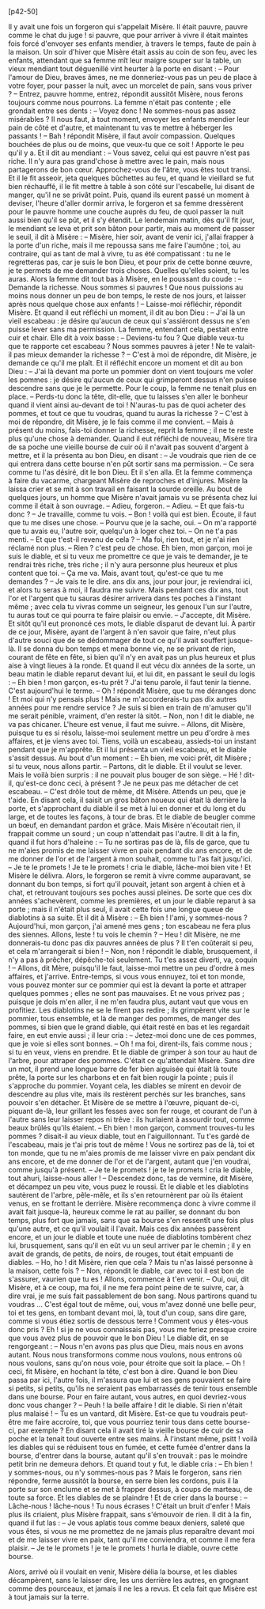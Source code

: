 [p42-50]

Il y avait une fois un forgeron qui s'appelait Misère. Il était pauvre, pauvre comme le chat du 
juge ! si pauvre, que pour arriver à vivre il était maintes fois forcé d'envoyer ses enfants mendier, à 
travers le temps, faute de pain à la maison. Un soir d'hiver que Misère était assis au coin de son feu, avec les enfants, attendant que sa femme mît leur maigre souper sur la table, un vieux mendiant tout déguenillé vint heurter à la porte en disant :
	– Pour l'amour de Dieu, braves âmes, ne me donneriez-vous pas un peu de place à votre foyer, pour passer la nuit, avec un morcelet de pain, sans vous priver ?
	– Entrez, pauvre homme, entrez, répondit aussitôt Misère, nous ferons toujours comme nous 
pourrons.
La femme n'était pas contente ; elle grondait entre ses dents :
	– Voyez donc ! Ne sommes-nous pas assez misérables ? Il nous faut, à tout moment, envoyer 
les enfants mendier leur pain de côté et d'autre, et maintenant tu vas te mettre à héberger les passants !
	– Bah ! répondit Misère, il faut avoir compassion. Quelques bouchées de plus ou de moins, 
que veux-tu que ce soit ! Apporte le peu qu'il y a. Et il dit au mendiant :
	– Vous savez, celui qui est pauvre n'est pas riche. Il n'y aura pas grand'chose à mettre avec le 
pain, mais nous partagerons de bon cœur. Approchez-vous de l'âtre, vous êtes tout transi.
Et il le fit asseoir, jeta quelques bûchettes au feu, et quand le vieillard se fut bien réchauffé, il le fit mettre à table à son côté sur l'escabelle, lui disant de manger, qu'il ne se privât point. Puis, quand ils eurent passé un moment à deviser, l'heure d'aller dormir arriva, le forgeron et sa femme dressèrent pour le pauvre homme une couche auprès du feu, de quoi passer la nuit aussi bien qu'il se pût, et il s'y étendit.
Le lendemain matin, dès qu'il fit jour, le mendiant se leva et prit son bâton pour partir, mais au moment de passer le seuil, il dit à Misère :
	– Misère, hier soir, avant de venir ici, j'allai frapper à la porte d'un riche, mais il me repoussa sans me faire l'aumône ; toi, au contraire, qui as tant de mal à vivre, tu as été compatissant : tu ne le regretteras pas, car je suis le bon Dieu, et pour prix de cette bonne œuvre, je te permets de me demander trois choses. Quelles qu'elles soient, tu les auras.
Alors la femme dit tout bas à Misère, en le poussant du coude :
	– Demande la richesse. Nous sommes si pauvres ! Que nous puissions au moins nous donner un peu de bon temps, le reste de nos jours, et laisser après nous quelque chose aux enfants !
	– Laisse-moi réfléchir, répondit Misère.
Et quand il eut réfléchi un moment, il dit au bon Dieu :
	– J'ai là un vieil escabeau : je désire qu'aucun de ceux qui s'assiéront dessus ne s'en puisse lever sans ma permission.
La femme, entendant cela, pestait entre cuir et chair. Elle dit à voix basse :
	– Deviens-tu fou ? Que diable veux-tu que te rapporte cet escabeau ? Nous sommes pauvres à jeter ! Ne te valait-il pas mieux demander la richesse ?
	– C'est à moi de répondre, dit Misère, je demande ce qu'il me plaît.
Et il réfléchit encore un moment et dit au bon Dieu :
	– J'ai là devant ma porte un pommier dont on vient toujours me voler les pommes : je désire qu'aucun de ceux qui grimperont dessus n'en puisse descendre sans que je le permette. 
Pour le coup, la femme ne tenait plus en place.
	– Perds-tu donc la tête, dit-elle, que tu laisses s'en aller le bonheur quand il vient ainsi au-devant de toi ! N'auras-tu pas de quoi acheter des pommes, et tout ce que tu voudras, quand tu auras la richesse ?
	– C'est à moi de répondre, dit Misère, je le fais comme il me convient.
	– Mais à présent du moins, fais-toi donner la richesse, reprit la femme ; il ne te reste plus 
qu'une chose à demander.
Quand il eut réfléchi de nouveau, Misère tira de sa poche une vieille bourse de cuir où il n'avait pas souvent d'argent à mettre, et il la présenta au bon Dieu, en disant :
	– Je voudrais que rien de ce qui entrera dans cette bourse n'en pût sortir sans ma permission. 
	– Ce sera comme tu l'as désiré, dit le bon Dieu.
Et il s'en alla. Et la femme commença à faire du vacarme, chargeant Misère de reproches et d'injures. Misère la laissa crier et se mit à son travail en faisant la sourde oreille.
Au bout de quelques jours, un homme que Misère n'avait jamais vu se présenta chez lui comme il était à son ouvrage.
	– Adieu, forgeron.
	– Adieu.
	– Et que fais-tu donc ?
	– Je travaille, comme tu vois.
	– Bon ! voilà qui est bien. Écoute, il faut que tu me dises une chose.
	– Pourvu que je la sache, oui.
	– On m'a rapporté que tu avais eu, l'autre soir, quelqu'un à loger chez toi.
	– On ne t'a pas menti.
	– Et que t'est-il revenu de cela ?
	– Ma foi, rien tout, et je n'ai rien réclamé non plus.
	– Rien ? c'est peu de chose. Eh bien, mon garçon, moi je suis le diable, et si tu veux me promettre ce que je vais te demander, je te rendrai très riche, très riche ; il n'y aura personne plus heureux et plus content que toi.
	– Ça me va. Mais, avant tout, qu'est-ce que tu me demandes ?
	– Je vais te le dire. ans dix ans, jour pour jour, je reviendrai ici, et alors tu seras à moi, il faudra me suivre. Mais pendant ces dix ans, tout l'or et l'argent que tu sauras désirer arrivera dans tes poches à l'instant même ; avec cela tu vivras comme un seigneur, les genoux l'un sur l'autre, tu auras tout ce qui pourra te faire plaisir ou envie.
	– J'accepte, dit Misère.
Et sitôt qu'il eut prononcé ces mots, le diable disparut de devant lui.
À partir de ce jour, Misère, ayant de l'argent à n'en savoir que faire, n'eut plus d'autre souci que de se dédommager de tout ce qu'il avait souffert jusque-là. Il se donna du bon temps et mena bonne vie, ne se privant de rien, courant de fête en fête, si bien qu'il n'y en avait pas un plus heureux et plus aise à vingt lieues à la ronde.
Et quand il eut vécu dix années de la sorte, un beau matin le diable reparut devant lui, et lui 
dit, en passant le seuil du logis :
	– Eh bien ! mon garçon, es-tu prêt ? J'ai tenu parole, il faut tenir la tienne. C'est aujourd'hui 
le terme.
	– Oh ! répondit Misère, que tu me déranges donc ! Et moi qui n'y pensais plus ! Mais ne 
m'accorderais-tu pas dix autres années pour me rendre service ? Je suis si bien en train de m'amuser qu'il me serait pénible, vraiment, d'en rester là sitôt.
	– Non, non ! dit le diable, ne va pas chicaner. L'heure est venue, il faut me suivre.
	– Allons, dit Misère, puisque tu es si résolu, laisse-moi seulement mettre un peu d'ordre à mes affaires, et je viens avec toi. Tiens, voilà un escabeau, assieds-toi un instant pendant que je m'apprête.
Et il lui présenta un vieil escabeau, et le diable s'assit dessus. Au bout d'un moment :
	– Eh bien, me voici prêt, dit Misère ; si tu veux, nous allons partir.
	– Partons, dit le diable.
Et il voulut se lever. Mais le voilà bien surpris : il ne pouvait plus bouger de son siège.
	– Hé ! dit-il, qu'est-ce donc ceci, à présent ? Je ne peux pas me détacher de cet escabeau. 
	– C'est drôle tout de même, dit Misère. Attends un peu, que je t'aide.
En disant cela, il saisit un gros bâton noueux qui était là derrière la porte, et s'approchant du diable il se met à lui en donner et du long et du large, et de toutes les façons, à tour de bras. Et le diable de beugler comme un bœuf, en demandant pardon et grâce. Mais Misère n'écoutait rien, il frappait comme un sourd ; un coup n'attendait pas l'autre. Il dit à la fin, quand il fut hors d'haleine :
	– Tu ne sortiras pas de là, fils de garce, que tu ne m'aies promis de me laisser vivre en paix pendant dix ans encore, et de me donner de l'or et de l'argent à mon souhait, comme tu l'as fait jusqu'ici.
	– Je te le promets ! Je te le promets ! cria le diable, lâche-moi bien vite !
Et Misère le délivra.
Alors, le forgeron se remit à vivre comme auparavant, se donnant du bon temps, si fort qu'il pouvait, jetant son argent à chien et à chat, et retrouvant toujours ses poches aussi pleines. De sorte que ces dix années s'achevèrent, comme les premières, et un jour le diable reparut à sa porte ; mais il n'était plus seul, il avait cette fois une longue queue de diablotins à sa suite. Et il dit à Misère :
	– Eh bien ! l'ami, y sommes-nous ? Aujourd'hui, mon garçon, j'ai amené mes gens ; ton escabeau ne fera plus des siennes. Allons, leste ! tu vois le chemin ?
	– Heu ! dit Misère, ne me donnerais-tu donc pas dix pauvres années de plus ? Il t'en coûterait si peu, et cela m'arrangerait si bien ! 
	– Non, non ! répondit le diable, brusquement, il n'y a pas à prêcher, dépêche-toi seulement. Tu t'es assez diverti, va, coquin !
	– Allons, dit Mère, puisqu'il le faut, laisse-moi mettre un peu d'ordre à mes affaires, et j'arrive. Entre-temps, si vous vous ennuyez, toi et ton monde, vous pouvez monter sur ce pommier qui  est là devant la porte et attraper quelques pommes ; elles ne sont pas mauvaises. Et ne vous privez pas ; puisque je dois m'en aller, il ne m'en faudra plus, autant vaut que vous en profitiez.
Les diablotins ne se le firent pas redire ; ils grimpèrent vite sur le pommier, tous ensemble, et là de manger des pommes, de manger des pommes, si bien que le grand diable, qui était resté en bas et les regardait faire, en eut envie aussi ; il leur cria :
	– Jetez-moi donc une de ces pommes, que je voie si elles sont bonnes.
	– Oh ! ma foi, dirent-ils, fais comme nous ; si tu en veux, viens en prendre.
Et le diable de grimper à son tour au haut de l'arbre, pour attraper des pommes.
C'était ce qu'attendait Misère. Sans dire un mot, il prend une longue barre de fer bien aiguisée qui était là toute prête, la porte sur les charbons et en fait bien rougir la pointe ; puis il s'approche du pommier. Voyant cela, les diables se mirent en devoir de descendre au plus vite, mais ils restèrent perchés sur les branches, sans pouvoir s'en détacher. Et Misère de se mettre à l'œuvre, piquant de-ci, piquant de-là, leur grillant les fesses avec son fer rouge, et courant de l'un à l'autre sans leur laisser repos ni trêve : ils hurlaient à assourdir tout, comme beaux brûlés qu'ils étaient.
	– Eh bien ! mon garçon, comment trouves-tu les pommes ? disait-il au vieux diable, tout en l'aiguillonnant. Tu t'es gardé de l'escabeau, mais je t'ai pris tout de même ! Vous ne sortirez pas de là, toi et ton monde, que tu ne m'aies promis de me laisser vivre en paix pendant dix ans encore, et de me donner de l'or et de l'argent, autant que j'en voudrai, comme jusqu'à présent.
	– Je te le promets ! je te le promets ! cria le diable, tout ahuri, laisse-nous aller !
	– Descendez donc, tas de vermine, dit Misère, et décampez un peu vite, vous puez le roussi. 
Et le diable et les diablotins sautèrent de l'arbre, pêle-mêle, et ils s'en retournèrent par où ils étaient venus, en se frottant le derrière.
Misère recommença donc à vivre comme il avait fait jusque-là, heureux comme le rat au pailler, se donnant du bon temps, plus fort que jamais, sans que sa bourse s'en ressentît une fois plus qu'une autre, et ce qu'il voulait il l'avait. Mais ces dix années passèrent encore, et un jour le diable et toute une nuée de diablotins tombèrent chez lui, brusquement, sans qu'il en eût vu un seul arriver par le chemin ; il y en avait de grands, de petits, de noirs, de rouges, tout était empuanti de diables.
	– Ho, ho ! dit Misère, rien que cela ? Mais tu n'as laissé personne à la maison, cette fois ?
	– Non, répondit le diable, car avec toi il est bon de s'assurer, vaurien que tu es ! Allons, commence à t'en venir.
	– Oui, oui, dit Misère, et à ce coup, ma foi, il ne me fera point peine de te suivre, car, à dire vrai, je me suis fait passablement de bon sang. Nous partirons quand tu voudras … C'est égal tout de même, oui, vous m'avez donné une belle peur, toi et tes gens, en tombant devant moi, là, tout d'un coup, sans dire gare, comme si vous étiez sortis de dessous terre ! Comment vous y êtes-vous donc pris ? Eh ! si je ne vous connaissais pas, vous me feriez presque croire que vous avez plus de pouvoir que le bon Dieu !
Le diable dit, en se rengorgeant :
	– Nous n'en avons pas plus que Dieu, mais nous en avons autant. Nous nous transformons comme nous voulons, nous entrons où nous voulons, sans qu'on nous voie, pour étroite que soit la place.
	– Oh ! ceci, fit Misère, en hochant la tête, c'est bon à dire. Quand le bon Dieu passa par ici, l'autre fois, il m'assura que lui et ses gens pouvaient se faire si petits, si petits, qu'ils ne seraient pas embarrassés de tenir tous ensemble dans une bourse. Pour en faire autant, vous autres, en quoi devriez-vous donc vous changer ?
	– Peuh ! la belle affaire ! dit le diable. Si rien n'était plus malaisé !
	– Tu es un vantard, dit Misère. Est-ce que tu voudrais peut-être me faire accroire, toi, que vous pourriez tenir tous dans cette bourse-ci, par exemple ?
En disant cela il avait tiré la vieille bourse de cuir de sa poche et la tenait tout ouverte entre ses mains. À l'instant même, psitt ! voilà les diables qui se réduisent tous en fumée, et cette fumée d'entrer dans la bourse, d'entrer dans la bourse, autant qu'il s'en trouvait : pas le moindre petit brin ne demeura dehors. Et quand tout y fut, le diable cria :
	– Eh bien ! y sommes-nous, ou n'y sommes-nous pas ?
Mais le forgeron, sans rien répondre, ferme aussitôt la bourse, en serre bien les cordons, puis il la porte sur son enclume et se met à frapper dessus, à coups de marteau, de toute sa force. Et les diables de se plaindre ! Et de crier dans la bourse :
	– Lâche-nous ! lâche-nous ! Tu nous écrases !
C'était un bruit d'enfer ! Mais plus ils criaient, plus Misère frappait, sans s'émouvoir de rien. 
Il dit à la fin, quand il fut las :
	– Je vous aplatis tous comme beaux deniers, saleté que vous êtes, si vous ne me promettez de ne jamais plus reparaître devant moi et de me laisser vivre en paix, tant qu'il me conviendra, et comme il me fera plaisir.
	– Je te le promets ! je te le promets ! hurla le diable, ouvre cette bourse.

Alors, arrivé où il voulait en venir, Misère délia la bourse, et les diables décampèrent, sans le laisser dire, les uns derrière les autres, en grognant comme des pourceaux, et jamais il ne les a revus.
Et cela fait que Misère est à tout jamais sur la terre.
